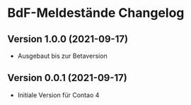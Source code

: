 # BdF-Meldestände Changelog

## Version 1.0.0 (2021-09-17)

* Ausgebaut bis zur Betaversion

## Version 0.0.1 (2021-09-17)

* Initiale Version für Contao 4
